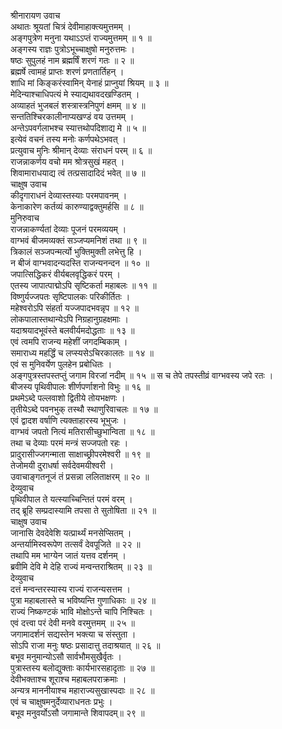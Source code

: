 श्रीनारायण उवाच  
अथातः श्रूयतां चित्रं देवीमाहाक्त्यमुत्तमम् ।  
अङ्‌गपुत्रेण मनुना यथाऽऽप्तं राज्यमुत्तमम् ॥ १ ॥  
अङ्‌गस्य राज्ञः पुत्रोऽभूच्चाक्षुषो मनुरुत्तमः ।  
षष्ठः सुपुलहं नाम ब्रह्मर्षिं शरणं गतः ॥ २ ॥  
ब्रह्मर्षे त्वामहं प्राप्तः शरणं प्रणतार्तिहन् ।  
शाधि मां किङ्‌करंस्वामिन् येनाहं प्राप्नुयां श्रियम् ॥ ३ ॥  
मेदिन्याश्चाधिपत्यं मे स्याद्यथावदखण्डितम् ।  
अव्याहतं भुजबलं शस्त्रास्त्रनिपुणं क्षमम् ॥ ४ ॥  
सन्ततिश्चिरकालीनाप्यखण्डं वय उत्तमम् ।  
अन्तेऽपवर्गलाभश्च स्यात्तथोपदिशाद्य मे ॥ ५ ॥  
इत्येवं वचनं तस्य मनोः कर्णपथेऽभवत् ।  
प्रत्युवाच मुनिः श्रीमान् देव्याः संराधनं परम् ॥ ६ ॥  
राजन्नाकर्णय वचो मम श्रोत्रसुखं महत् ।  
शिवामाराधयाद्य त्वं तत्प्रसादादिदं भवेत् ॥ ७ ॥  
चाक्षुष उवाच  
कीदृगाराधनं देव्यास्तस्याः परमपावनम् ।  
केनाकारेण कर्तव्यं कारुण्याद्वक्तुमर्हसि ॥ ८ ॥  
मुनिरुवाच  
राजन्नाकर्ण्यतां देव्याः पूजनं परमव्ययम् ।  
वाग्भवं बीजमव्यक्तं सञ्जप्यमनिशं तथा ॥ ९ ॥  
त्रिकालं सञ्जपन्मर्त्यो भुक्तिमुक्ती लभेत्तु हि ।  
न बीजं वाग्भवादन्यदस्ति राजन्यनन्दन ॥ १० ॥  
जपात्सिद्धिकरं वीर्यबलवृद्धिकरं परम् ।  
एतस्य जापात्पाद्मोऽपि सृष्टिकर्ता महाबलः ॥ ११ ॥  
विष्णुर्यज्जपतः सृष्टिपालकः परिकीर्तितः ।  
महेश्वरोऽपि संहर्ता यज्जपादभवन्नृप ॥ १२ ॥  
लोकपालास्तथान्येऽपि निग्रहानुग्रहक्षमाः ।  
यदाश्रयादभूवंस्ते बलवीर्यमदोद्धताः ॥ १३ ॥  
एवं त्वमपि राजन्य महेशीं जगदम्बिकाम् ।  
समाराध्य महर्द्धिं च लप्स्यसेऽचिरकालतः ॥ १४ ॥  
एवं स मुनिवर्येण पुलहेन प्रबोधितः ।  
अङ्‌गपुत्रस्तपस्तप्तुं जगाम विरजां नदीम् ॥ १५ ॥
स च तेपे तपस्तीव्रं वाग्भवस्य जपे रतः ।  
बीजस्य पृथिवीपालः शीर्णपर्णाशनो विभुः ॥ १६ ॥  
प्रथमेऽब्दे पल्लवाशो द्वितीये तोयभक्षणः ।  
तृतीयेऽब्दे पवनभुक् तस्थौ स्थाणुरिवाचलः ॥ १७ ॥  
एवं द्वादश वर्षाणि त्यक्ताहारस्य भूभुजः ।  
वाग्भवं जपतो नित्यं मतिरासीच्छुभान्विता ॥ १८ ॥  
तथा च देव्याः परमं मन्त्रं सज्जपतो रहः ।  
प्रादुरासीज्जगन्माता साक्षाच्छ्रीपरमेश्वरी ॥ १९ ॥  
तेजोमयी दुराधर्षा सर्वदेवमयीश्वरी ।  
उवाचाङ्‌गतनूजं तं प्रसन्ना ललिताक्षरम् ॥ २० ॥  
देव्युवाच  
पृथिवीपाल ते यत्स्याच्चिन्तितं परमं वरम् ।  
तद्‌ ब्रूहि सम्प्रदास्यामि तपसा ते सुतोषिता ॥ २१ ॥  
चाक्षुष उवाच  
जानासि देवदेवेशि यत्प्रार्थ्यं मनसेप्सितम् ।  
अन्तर्यामिस्वरूपेण तत्सर्वं देवपूजिते ॥ २२ ॥  
तथापि मम भाग्येन जातं यत्तव दर्शनम् ।  
ब्रवीमि देवि मे देहि राज्यं मन्वन्तराश्रितम् ॥ २३ ॥  
देव्युवाच  
दत्तं मन्वन्तरस्यास्य राज्यं राजन्यसत्तम ।  
पुत्रा महाबलास्ते च भविष्यन्ति गुणाधिकाः ॥ २४ ॥  
राज्यं निष्कण्टकं भावि मोक्षोऽन्ते चापि निश्चितः ।  
एवं दत्त्वा परं देवी मनवे वरमुत्तमम् ॥ २५ ॥  
जगामादर्शनं सद्यस्तेन भक्त्या च संस्तुता ।  
सोऽपि राजा मनुः षष्ठः प्रसादात्तु तदाश्रयात् ॥ २६ ॥  
बभूव मनुमान्योऽसौ सार्वभौमसुखैर्वृतः ।  
पुत्रास्तस्य बलोद्युक्ताः कार्यभारसहादृताः ॥ २७ ॥  
देवीभक्ताश्च शूराश्च महाबलपराक्रमाः ।  
अन्यत्र माननीयाश्च महाराज्यसुखास्पदाः ॥ २८ ॥  
एवं च चाक्षुषमनुर्देव्याराधनतः प्रभुः ।  
बभूव मनुवर्योऽसौ जगामान्ते शिवापदम्॥ २९ ॥
